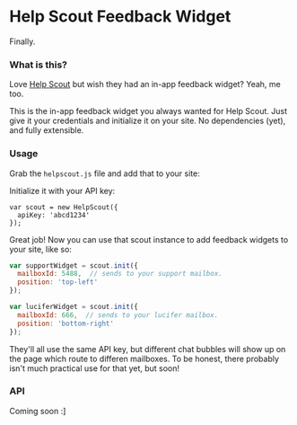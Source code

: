 # Help Scout Feedback Widget

Finally.

### What is this?

Love [Help Scout](http://www.helpscout.net/) but wish they had an in-app feedback widget? Yeah, me too.

This is the in-app feedback widget you always wanted for Help Scout. Just give it your credentials and initialize it on your site. No dependencies (yet), and fully extensible.

### Usage

Grab the `helpscout.js` file and add that to your site:

  <script src="./helpscout.js"></script>
  
Initialize it with your API key:

    var scout = new HelpScout({
      apiKey: 'abcd1234'
    });
  

Great job! Now you can use that scout instance to add feedback widgets to your site, like so:

```javascript
var supportWidget = scout.init({
  mailboxId: 5488,  // sends to your support mailbox.
  position: 'top-left'
});

var luciferWidget = scout.init({
  mailboxId: 666,  // sends to your lucifer mailbox.
  position: 'bottom-right'
});
```

They'll all use the same API key, but different chat bubbles will show up on the page which route to differen mailboxes. To be honest, there probably isn't much practical use for that yet, but soon!


### API

Coming soon :]
